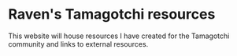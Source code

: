 # Raven's Tamagotchi resources

This website will house resources I have created for the Tamagotchi community and links to external resources.
